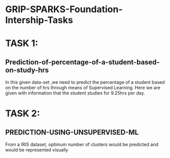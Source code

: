 # GRIP-SPARKS-Foundation-Intership-Tasks



# TASK 1: 
## Prediction-of-percentage-of-a-student-based-on-study-hrs

In this given data-set ,we need to predict the percentage of a student based on the number of hrs through means of Supervised Learning. Here we are given with information that the student studies for 9.25hrs per day.


# TASK 2: 
## PREDICTION-USING-UNSUPERVISED-ML

From a IRIS dataset, optimum number of clusters would be predicted and would be represented visually

